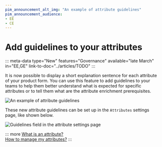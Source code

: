 ```yaml
---
pim_announcement_alt_img: "An example of attribute guidelines"
pim_announcement_audience:
- EE
- CE
---
```


# Add guidelines to your attributes
::: meta-data type="New" features="Governance" available="late March" in="EE,GE" link-to-doc="../articles/TODO"
:::

It is now possible to display a short explanation sentence for each attribute of your product form. You can use this feature to add guidelines to your teams to help them better understand what is expected for specific attributes or to tell them what are the attribute enrichment prerequisites.

![An example of attribute guidelines](../img/an-attribute-guidelines.png)

These new attribute guidelines can be set up in the `Attributes` settings page, like shown below.

![Guidelines field in the attribute settings page](../img/guidelines-in-the-attribute-settings-page.png)

::: more
[What is an attribute?](../articles/what-is-an-attribute.html)  
[How to manage my attributes?](../articles/manage-your-attributes.html)
:::
